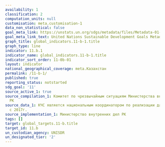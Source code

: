 ```yaml
---
availability: 1
classification: 2
computation_units: null
customisation: meta.customisation-1
data_non_statistical: false
goal_meta_link: https://unstats.un.org/sdgs/metadata/files/Metadata-01-05-03.pdf
goal_meta_link_text: United Nations Sustainable Development Goals Metadata (pdf 2066kB)
graph_title: global_indicators.11-b-1.title
graph_type: line
indicator: 11.b.1
indicator_name: global_indicators.11-b-1.title
indicator_sort_order: 11-0b-01
layout: indicator
national_geographical_coverage: meta.Казахстан
permalink: /11-b-1/
published: true
reporting_status: notstarted
sdg_goal: '11'
source_active_1: true
source_compilation_1: Комитет по чрезвычайным ситуациям Министерства внутренних дел
  РК
source_data_1: КЧС является национальным координатором по реализации данной программы
  с 2017г.
source_implementation_1: Министерство внутренних дел РК
tags: []
target: global_targets.11-b.title
target_id: 11.b
un_custodian_agency: UNISDR
un_designated_tier: '2'
---
```

